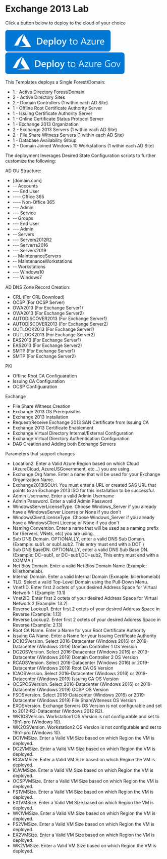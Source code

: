 # Exchange 2013 Lab

Click a button below to deploy to the cloud of your choice

[![Deploy To Azure](https://raw.githubusercontent.com/Azure/azure-quickstart-templates/master/1-CONTRIBUTION-GUIDE/images/deploytoazure.svg?sanitize=true)](https://portal.azure.com/#create/Microsoft.Template/uri/https%3A%2F%2Fraw.githubusercontent.com%2Felliottfieldsjr%2FKillerHomeLab%2Fmaster%2FExchange2013-1-Forest_2-DomainControllers_2-ADSites_2-Workstations%2Fazuredeploy.json)
[![Deploy To Azure US Gov](https://raw.githubusercontent.com/Azure/azure-quickstart-templates/master/1-CONTRIBUTION-GUIDE/images/deploytoazuregov.svg?sanitize=true)](https://portal.azure.us/#create/Microsoft.Template/uri/https%3A%2F%2Fraw.githubusercontent.com%2Felliottfieldsjr%2FKillerHomeLab%2Fmaster%2FExchange2013-1-Forest_2-DomainControllers_2-ADSites_2-Workstations%2Fazuregovdeploy.json)

This Templates deploys a Single Forest/Domain:

- 1 - Active Directory Forest/Domain
- 2 - Active Directory Sites
- 2 - Domain Controllers (1 within each AD Site)
- 1 - Offline Root Certificate Authority Server
- 1 - Issuing Certificate Authority Server
- 1 - Online Certificate Status Protocol Server
- 1 - Exchange 2013 Organization
- 2 - Exchange 2013 Servers (1 within each AD Site)
- 2 - File Share Witness Servers (1 within each AD Site)
- 1 - Database Availability Group
- 2 - Domain Joined Windows 10 Workstations (1 within each AD Site)

The deployment leverages Desired State Configuration scripts to further customize the following:

AD OU Structure:
- [domain.com]
- -- Accounts
- --- End User
- ---- Office 365
- ---- Non-Office 365
- --- Admin
- --- Service
- -- Groups
- --- End User
- --- Admin
- -- Servers
- --- Servers2012R2
- --- Serverrs2016
- --- Servers2019
- -- MaintenanceServers
- -- MaintenanceWorkstations
- -- Workstations
- --- Windows10
- --- Windows7

AD DNS Zone Record Creation:
- CRL (For CRL Download)
- OCSP (For OCSP Server)
- OWA2013 (For Exchange Server1)
- OWA2013 (For Exchange Server2)
- AUTODISCOVER2013 (For Exchange Server1)
- AUTODISCOVER2013 (For Exchange Server2)
- OUTLOOK2013 (For Exchange Server1)
- OUTLOOK2013 (For Exchange Server2)
- EAS2013 (For Exchange Server1)
- EAS2013 (For Exchange Server2)
- SMTP (For Exchange Server1)
- SMTP (For Exchange Server2)

PKI
- Offline Root CA Configuaration
- Issuing CA Configuration
- OCSP Configuaration

Exchange
- File Share Witness Creation
- Exchange 2013 OS Prerequisites
- Exchange 2013 Installation
- Request/Receive Exchange 2013 SAN Certificate from Issuing CA
- Exchange 2013 Certificate Enablement
- Exchange Virtual Directory Internal/External Configuration
- Exchange Virtual Directory Authentication Configuration
- DAG Creation and Adding both Exchange Servers

Parameters that support changes
- Location2. Enter a Valid Azure Region based on which Cloud (AzureCloud, AzureUSGovernment, etc...) you are using.
- Exchange Org Name. Enter a name that will be used for your Exchange Organization Name.
- Exchange2013ISOUrl.  You must enter a URL or created SAS URL that points to an Exchange 2013 ISO for this installation to be successful.
- Admin Username.  Enter a valid Admin Username
- Admin Password.  Enter a valid Admin Password
- WindowsServerLicenseType.  Choose Windows_Server if you already have a WindowsServer License or None if you don't
- WindowsClientLicenseType.  Choose Windows_Server if you already have a WindowsClient License or None if you don't
- Naming Convention. Enter a name that will be used as a naming prefix for (Servers, VNets, etc) you are using.
- Sub DNS Domain.  OPTIONALLY, enter a valid DNS Sub Domain. (Example:  sub1. or sub1.sub2.    This entry must end with a DOT )
- Sub DNS BaseDN.  OPTIONALLY, enter a valid DNS Sub Base DN. (Example:  DC=sub1, or DC=sub1,DC=sub2,    This entry must end with a COMMA )
- Net Bios Domain.  Enter a valid Net Bios Domain Name (Example:  killerhomelab).
- Internal Domain.  Enter a valid Internal Domain (Exmaple:  killerhomelab)
- TLD.  Select a valid Top-Level Domain using the Pull-Down Menu.
- Vnet1ID.  Enter first 2 octets of your desired Address Space for Virtual Network 1 (Example:  13.1)
- Vnet2ID.  Enter first 2 octets of your desired Address Space for Virtual Network 2 (Example:  13.2)
- Reverse Lookup1.  Enter first 2 octets of your desired Address Space in Reverse (Example:  1.13)
- Reverse Lookup2.  Enter first 2 octets of your desired Address Space in Reverse (Example:  2.13)
- Root CA Name.  Enter a Name for your Root Certificate Authority
- Issuing CA Name.  Enter a Name for your Issuing Certificate Authority
- DC1OSVersion.  Select 2016-Datacenter (Windows 2016) or 2019-Datacenter (Windows 2019) Domain Controller 1 OS Version
- DC2OSVersion.  Select 2016-Datacenter (Windows 2016) or 2019-Datacenter (Windows 2019) Domain Controller 2 OS Version
- RCAOSVersion.  Select 2016-Datacenter (Windows 2016) or 2019-Datacenter (Windows 2019) Root CA OS Version
- ICAOSVersion.  Select 2016-Datacenter (Windows 2016) or 2019-Datacenter (Windows 2019) Issuing CA OS Version
- OCSPOSVersion.  Select 2016-Datacenter (Windows 2016) or 2019-Datacenter (Windows 2019) OCSP OS Version
- FSOSVersion.  Select 2016-Datacenter (Windows 2016) or 2019-Datacenter (Windows 2019) File ShareWiteness OS Version
- EXOSVersion.  Exchange Servers OS Version is not configurable and set to 2012-R2-Datacenter (Windows 2012 R2).
- WK1OSVersion.  Workstation1 OS Version is not configurable and set to 19h1-pro (Windows 10).
- WK2OSVersion.  Workstation2 OS Version is not configurable and set to 19h1-pro (Windows 10).
- DC1VMSize.  Enter a Valid VM Size based on which Region the VM is deployed.
- DC2VMSize.  Enter a Valid VM Size based on which Region the VM is deployed.
- RCAVMSize.  Enter a Valid VM Size based on which Region the VM is deployed.
- ICAVMSize.  Enter a Valid VM Size based on which Region the VM is deployed.
- OCSPVMSize.  Enter a Valid VM Size based on which Region the VM is deployed.
- FS1VMSize.  Enter a Valid VM Size based on which Region the VM is deployed.
- EX1VMSize.  Enter a Valid VM Size based on which Region the VM is deployed.
- WK1VMSize.  Enter a Valid VM Size based on which Region the VM is deployed.
- FS2VMSize.  Enter a Valid VM Size based on which Region the VM is deployed.
- EX2VMSize.  Enter a Valid VM Size based on which Region the VM is deployed.
- WK2VMSize.  Enter a Valid VM Size based on which Region the VM is deployed.